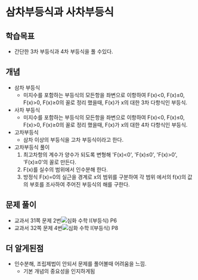 # **삼차부등식과 사차부등식**

## **학습목표**
- 간단한 3차 부등식과 4차 부등식을 풀 수있다.

## **개념**
- 삼차 부등식
  - 미지수를 포함하는 부등식의 모든항을 좌변으로 이항하여 F(x)<0, F(x)≤0, F(x)>0, F(x)≥0의 꼴로 정리 했을때, F(x)가 x의 대한 3차 다항식인 부등식.
- 사차 부등식
  - 미지수를 포함하는 부등식의 모든항을 좌변으로 이항하여 F(x)<0, F(x)≤0, F(x)>0, F(x)≥0의 꼴로 정리 했을때, F(x)가 x의 대한 4차 다항식인 부등식.
- 고차부등식
  - 삼차 이상의 부등식을 고차 부등식이라고 한다.
- 고차부등식 풀이
  1. 최고차항의 계수가 양수가 되도록 변형해 'F(x)<0', 'F(x)≤0', 'F(x)>0', 'F(x)≥0'의 꼴로 만든다.
  2. F(x)를 실수의 범위에서 인수분해 한다. 
  3. 방정식 F(x)=0의 실근을 경계로 x의 범위를 구분하여 각 범위 에서의 f(x)의 값의 부호를 조사하여 주어진 부등식의 해를 구한다.

## **문제 풀이** 
- 교과서 31쪽 문제 2번![심화 수학 I(부등식) P6](https://user-images.githubusercontent.com/101883868/159899012-9d8e9ec5-b119-4216-a63b-ace31d2180cb.png)
- 교과서 32쪽 문제 4번![심화 수학 I(부등식) P8](https://user-images.githubusercontent.com/101883868/159899196-221d3fb8-c165-41a8-9819-8d8c0ab17e49.png)

## **더 알게된점**
- 인수분해, 조립제법이 안되서 문제를 풀어볼때 어려움을 느낌. 
  - 기본 개념의 중요성을 인지하게됨
